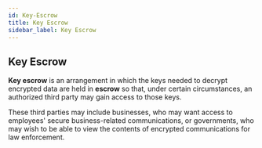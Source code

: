 ```yaml
---
id: Key-Escrow
title: Key Escrow
sidebar_label: Key Escrow
---
```



## Key Escrow

**Key escrow** is an arrangement in which the keys needed to decrypt encrypted data are held in **escrow** so that, under certain circumstances, an authorized third party may gain access to those keys. 

These third parties may include businesses, who may want access to employees' secure business-related communications, or governments, who may wish to be able to view the contents of encrypted communications for law enforcement. 

